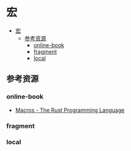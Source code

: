 # 宏

<!--ts-->
* [宏](#宏)
   * [参考资源](#参考资源)
      * [online-book](#online-book)
      * [fragment](#fragment)
      * [local](#local)

<!-- Created by https://github.com/ekalinin/github-markdown-toc -->
<!-- Added by: runner, at: Tue Jul 26 04:04:33 UTC 2022 -->

<!--te-->

## 参考资源

### online-book

- [Macros - The Rust Programming Language](https://doc.rust-lang.org/book/ch19-06-macros.html)

### fragment

### local
